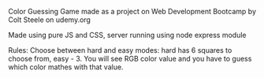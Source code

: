 Color Guessing Game made as a project on Web Development Bootcamp by Colt Steele on udemy.org

Made using pure JS and CSS, server running using node express module

Rules: Choose between hard and easy modes: hard has 6 squares to choose from, easy - 3. You will see RGB color value and you have to guess
which color mathes with that value.
